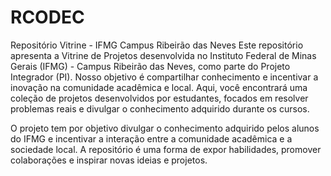 # RCODEC
Repositório Vitrine - IFMG Campus Ribeirão das Neves
Este repositório apresenta a Vitrine de Projetos desenvolvida no Instituto Federal de Minas Gerais (IFMG) - Campus Ribeirão das Neves, como parte do Projeto Integrador (PI). Nosso objetivo é compartilhar conhecimento e incentivar a inovação na comunidade acadêmica e local. Aqui, você encontrará uma coleção de projetos desenvolvidos por estudantes, focados em resolver problemas reais e divulgar o conhecimento adquirido durante os cursos. 

O projeto tem por objetivo divulgar o conhecimento adquirido pelos alunos do IFMG e incentivar a interação entre a comunidade acadêmica e a sociedade local. A repositório é uma forma de expor habilidades, promover colaborações e inspirar novas ideias e projetos.

